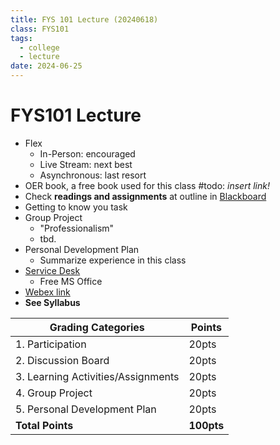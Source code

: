 ```yaml
---
title: FYS 101 Lecture (20240618)
class: FYS101
tags:
  - college
  - lecture
date: 2024-06-25
---
```


# FYS101 Lecture

- Flex
	- In-Person: encouraged
	- Live Stream: next best
	- Asynchronous: last resort
- OER book, a free book used for this class #todo: *insert link!*
- Check **readings and assignments** at outline in [Blackboard](https://harper.blackboard.com)
- Getting to know you task
- Group Project
	- "Professionalism"
	- tbd.
- Personal Development Plan
	- Summarize experience in this class
- [Service Desk](tel:8479256866)
	- Free MS Office
- [Webex link](https://harpercollege.webex.com/meet/swhalen)
- **See Syllabus**

| Grading Categories                 | Points |
| ---------------------------------- | ------ |
| 1. Participation                   | 20pts  |
| 2. Discussion Board                | 20pts  |
| 3. Learning Activities/Assignments | 20pts  |
| 4. Group Project                   | 20pts  |
| 5. Personal Development Plan       | 20pts  |
| **Total Points**                   | **100pts** |